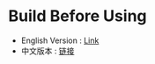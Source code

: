 # Build Before Using

- English Version : [Link](./Mining-Bot-Beta-Tutorial-EN.md)
- 中文版本 : [链接](./Mining-Bot-Beta-Tutorial-CN.md)

